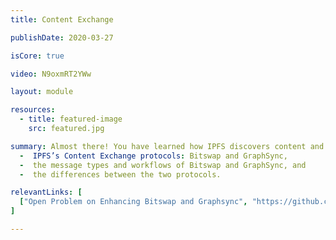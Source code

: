 ```yaml
---
title: Content Exchange

publishDate: 2020-03-27

isCore: true

video: N9oxmRT2YWw

layout: module

resources:
  - title: featured-image
    src: featured.jpg

summary: Almost there! You have learned how IPFS discovers content and with this, your hypothetical client is ready to receive its first bits over the IPFS network! In this module you’ll hear about:
  -  IPFS’s Content Exchange protocols: Bitswap and GraphSync,
  -  the message types and workflows of Bitswap and GraphSync, and
  -  the differences between the two protocols.

relevantLinks: [
  ["Open Problem on Enhancing Bitswap and Graphsync", "https://github.com/protocol/ResNetLab/blob/master/OPEN_PROBLEMS/ENHANCED_BITSWAP_GRAPHSYNC.md"]
]

---
```

